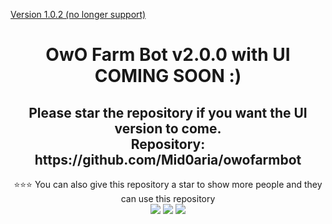 [Version 1.0.2 (no longer support)](https://github.com/mid0aria/owofarmbot)<br>

<h1 align="center">OwO Farm Bot v2.0.0 with UI COMING SOON :)</h1>
<h2 align="center">Please star the repository if you want the UI version to come. <br>
Repository: https://github.com/Mid0aria/owofarmbot</h2>
    
<p align="center">
⭐⭐⭐ You can also give this repository a star to show more people and they can use this repository<br>
    <a href="https://github.com/Mid0aria/owofarmbotv2"><img src="https://hits.sh/github.com/Mid0aria/owofarmbotv2.svg?view=today-total&label=Repo%20Today/Total%20Views&color=770ca1&labelColor=007ec6"/></a>
    <a href="https://github.com/Mid0aria/owofarmbotv2"><img src="https://img.shields.io/github/last-commit/mid0aria/owofarmbotv2" /></a>
<a href="https://github.com/Mid0aria/owofarmbotv2/stargazers"><img src="https://img.shields.io/github/stars/Mid0aria/owofarmbotv2" /></a>

</p>

